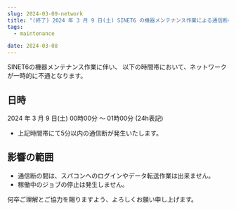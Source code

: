 ```yaml
---
slug: 2024-03-09-network
title: "(終了) 2024 年 3 月 9 日(土) SINET6 の機器メンテナンス作業による通信断のお知らせ"
tags:
  - maintenance

date: 2024-03-08
---
```




SINET6の機器メンテナンス作業に伴い、 以下の時間帯において、ネットワークが一時的に不通となります。

<!-- truncate -->

## 日時

2024 年 3 月 9 日(土) 00時00分 ～ 01時00分 (24h表記)
- 上記時間帯にて5分以内の通信断が発生いたします。

## 影響の範囲
- 通信断の間は、スパコンへのログインやデータ転送作業は出来ません。
- 稼働中のジョブの停止は発生しません。

何卒ご理解とご協力を賜りますよう、よろしくお願い申し上げます。
